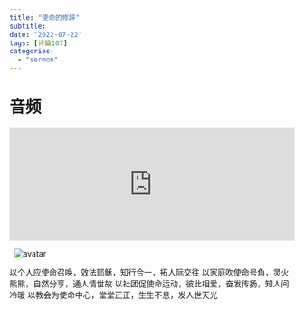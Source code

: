 ```yaml
---
title: "使命的修辞"
subtitle: 
date: "2022-07-22"
tags: [诗篇107]
categories: 
  - "sermon"
---
```



# **音频**

<iframe src="https://www.buzzsprout.com/1787660/10972903-?client_source=small_player&iframe=true" loading="lazy" width="100%" height="200" frameborder="0" scrolling="no" title='暮云的半导体, 使命的修辞'></iframe>

 
![avatar](https://muyunradio.com/wp-content/uploads/2022/05/WechatIMG503.jpeg)

以个人应使命召唤，效法耶稣，知行合一，拓人际交往
以家庭吹使命号角，灵火熊熊，自然分享，通人情世故
以社团促使命运动，彼此相爱，奋发传扬，知人间冷暖
以教会为使命中心，堂堂正正，生生不息，发人世天光
